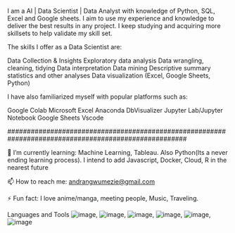 I am a AI | Data Scientist | Data Analyst with knowledge of Python, SQL, Excel and Google sheets. I aim to use my experience and knowledge to deliver the best results in any project. I keep studying and acquiring more skillsets to help validate my skill set.

The skills I offer as a Data Scientist are:

Data Collection & Insights
Exploratory data analysis
Data wrangling, cleaning, tidying
Data interpretation
Data mining
Descriptive summary statistics and other analyses
Data visualization (Excel, Google Sheets, Python)

I have also familiarized myself with popular platforms such as:

Google Colab
Microsoft Excel
Anaconda
DbVisualizer
Jupyter Lab/Jupyter Notebook
Google Sheets
Vscode

######################################################################################################

🌱 I’m currently learning: Machine Learning, Tableau. Also Python(Its a never ending learning process). I intend to add Javascript, Docker, Cloud, R in the nearest future

📫 How to reach me: andrangwumezie@gmail.com

⚡ Fun fact: I love anime/manga, meeting people, Music, Traveling.

Languages and Tools
![image](https://user-images.githubusercontent.com/98275115/161402279-2282d190-a689-49fb-ae02-bba5b15d3d22.png), ![image](https://user-images.githubusercontent.com/98275115/161402293-1eb60dfe-1f84-4773-976a-0ca13f3d797a.png), ![image](https://user-images.githubusercontent.com/98275115/161402316-b67550b2-8f5f-4647-b14a-8981bf6db1d1.png), ![image](https://user-images.githubusercontent.com/98275115/161402335-0b80e5b5-1510-4663-ac7e-623893b0ae6c.png), ![image](https://user-images.githubusercontent.com/98275115/161402422-4de25e7e-7760-4701-b3e1-e425550cb219.png), ![image](https://user-images.githubusercontent.com/98275115/161402479-a85e6aaa-6f5d-4566-954f-fe608b9b3864.png)







